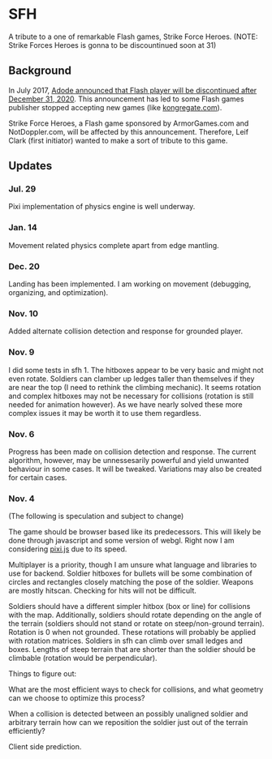 # SFH

A tribute to a one of remarkable Flash games, Strike Force Heroes.
(NOTE: Strike Forces Heroes is gonna to be discountinued soon at 31)

## Background
In July 2017, [Adode announced that Flash player will be discontinued after December 31, 2020](https://www.adobe.com/sea/products/flashplayer/end-of-life.html). This announcement has led to some Flash games publisher stopped accepting new games (like [kongregate.com](https://www.theverge.com/2020/7/2/21311318/kongregate-stops-accepting-new-game-submissions-flash-discontinued-layoffs)).

Strike Force Heroes, a Flash game sponsored by ArmorGames.com and NotDoppler.com, will be affected by this announcement. Therefore, Leif Clark (first initiator) wanted to make a sort of tribute to this game.

## Updates
### Jul. 29
Pixi implementation of physics engine is well underway.

### Jan. 14
Movement related physics complete apart from edge mantling.

### Dec. 20
Landing has been implemented. I am working on movement (debugging, organizing, and optimization).

### Nov. 10
Added alternate collision detection and response for grounded player.

### Nov. 9
I did some tests in sfh 1. The hitboxes appear to be very basic and might not even rotate. Soldiers can clamber up ledges taller than themselves if they are near the top (I need to rethink the climbing mechanic). It seems rotation and complex hitboxes may not be necessary for collisions (rotation is still needed for animation however). As we have nearly solved these more complex issues it may be worth it to use them regardless.

### Nov. 6
Progress has been made on collision detection and response. The current algorithm, however, may be unnessesarily powerful and yield unwanted behaviour in some cases. It will be tweaked. Variations may also be created for certain cases.

### Nov. 4
(The following is speculation and subject to change)

The game should be browser based like its predecessors. This will likely be done through javascript and some version of webgl. Right now I am considering [pixi.js](https://github.com/pixijs/pixi.js) due to its speed.

Multiplayer is a priority, though I am unsure what language and libraries to use for backend.
Soldier hitboxes for bullets will be some combination of circles and rectangles closely matching the pose of the soldier. Weapons are mostly hitscan. Checking for hits will not be difficult.

Soldiers should have a different simpler hitbox (box or line) for collisions with the map. Additionally, soldiers should rotate depending on the angle of the terrain (soldiers should not stand or rotate on steep/non-ground terrain). Rotation is 0 when not grounded. These rotations will probably be applied with rotation matrices. Soldiers in sfh can climb over small ledges and boxes. Lengths of steep terrain that are shorter than the soldier should be climbable (rotation would be perpendicular).

Things to figure out:

What are the most efficient ways to check for collisions, and what geometry can we choose to optimize this process?

When a collision is detected between an possibly unaligned soldier and arbitrary terrain how can we reposition the soldier just out of the terrain efficiently?

Client side prediction.
